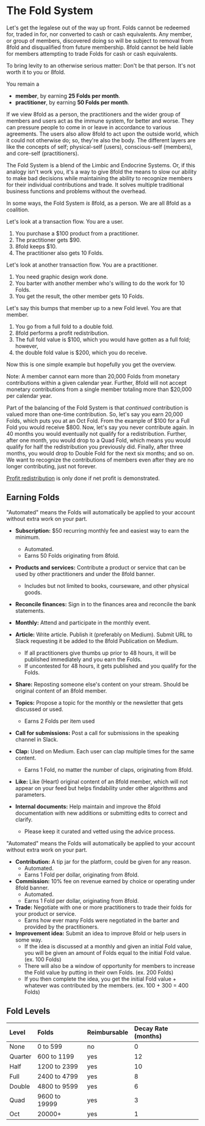 # The Fold System

Let's get the legalese out of the way up front. Folds cannot be redeemed for, traded in for, nor converted to cash or cash equivalents. Any member, or group of members, discovered doing so will be subject to removal from 8fold and disqualified from future membership. 8fold cannot be held liable for members attempting to trade Folds for cash or cash equivalents.

To bring levity to an otherwise serious matter: Don't be that person. It's not worth it to you or 8fold.

You remain a

* **member**, by earning **25 Folds per month**.
* **practitioner**, by earning **50 Folds per month**.

If we view 8fold as a person, the practitioners and the wider group of members and users act as the immune system, for better and worse. They can pressure people to come in or leave in accordance to various agreements. The users also allow 8fold to act upon the outside world, which it could not otherwise do; so, they're also the body. The different layers are like the concepts of self; physical-self \(users\), conscious-self \(members\), and core-self \(practitioners\).

The Fold System is a blend of the Limbic and Endocrine Systems. Or, if this analogy isn't work you, it's a way to give 8fold the means to slow our ability to make bad decisions while maintaining the ability to recognize members for their individual contributions and trade. It solves multiple traditional business functions and problems without the overhead.

In some ways, the Fold System _is_ 8fold, as a person. We are all 8fold as a coalition.

Let's look at a transaction flow. You are a user.

1. You purchase a $100 product from a practitioner.
2. The practitioner gets $90.
3. 8fold keeps $10.
4. The practitioner also gets 10 Folds.

Let's look at another transaction flow. You are a practitioner.

1. You need graphic design work done.
2. You barter with another member who's willing to do the work for 10 Folds.
3. You get the result, the other member gets 10 Folds.

Let's say this bumps that member up to a new Fold level. You are that member.

1. You go from a full fold to a double fold.
2. 8fold performs a profit redistribution.
3. The full fold value is $100, which you would have gotten as a full fold; however,
4. the double fold value is $200, which you do receive.

Now this is one simple example but hopefully you get the overview.

Note: A member cannot earn more than 20,000 Folds from monetary contributions within a given calendar year. Further, 8fold will not accept monetary contributions from a single member totaling more than $20,000 per calendar year.

Part of the balancing of the Fold System is that _continued_ contribution is valued more than one-time contribution. So, let's say you earn 20,000 Folds, which puts you at an Oct Fold. From the example of $100 for a Full Fold you would receive $800. Now, let's say you never contribute again. In 40 months you would eventually not qualify for a redistribution. Further, after one month, you would drop to a Quad Fold, which means you would qualify for half the redistribution you previously did. Finally, after three months, you would drop to Double Fold for the next six months; and so on. We want to recognize the contributions of members even after they are no longer contributing, just not forever.

[Profit redistribution](profit-redistribution.md) is only done if net profit is demonstrated.

## **Earning Folds**



"Automated" means the Folds will automatically be applied to your account without extra work on your part.

* **Subscription:** $50 recurring monthly fee and easiest way to earn the minimum.
  * Automated.
  * Earns 50 Folds originating from 8fold.



* **Products and services:** Contribute a product or service that can be used by other practitioners and under the 8fold banner.
  * Includes but not limited to books, courseware, and other physical goods.
* **Reconcile finances:** Sign in to the finances area and reconcile the bank statements.



* **Monthly:** Attend and participate in the monthly event.
* **Article:** Write article. Publish it \(preferably on Medium\). Submit URL to Slack requesting it be added to the 8fold Publication on Medium.
  * If all practitioners give thumbs up prior to 48 hours, it will be published immediately and you earn the Folds.
  * If uncontested for 48 hours, it gets published and you qualify for the Folds.



* **Share:** Reposting someone else's content on your stream. Should be original content of an 8fold member.
* **Topics:** Propose a topic for the monthly or the newsletter that gets discussed or used.
  * Earns 2 Folds per item used
* **Call for submissions:** Post a call for submissions in the speaking channel in Slack.



* **Clap:** Used on Medium. Each user can clap multiple times for the same content.
  * Earns 1 Fold, no matter the number of claps, originating from 8fold.
* **Like:** Like \(Heart\) original content of an 8fold member, which will not appear on your feed but helps findability under other algorithms and parameters.
* **Internal documents:** Help maintain and improve the 8fold documentation with new additions or submitting edits to correct and clarify.
  * Please keep it curated and vetted using the advice process.



"Automated" means the Folds will automatically be applied to your account without extra work on your part.

* **Contribution:** A tip jar for the platform, could be given for any reason.
  * Automated.
  * Earns 1 Fold per dollar, originating from 8fold.
* **Commission:** 10% fee on revenue earned by choice or operating under 8fold banner.
  * Automated.
  * Earns 1 Fold per dollar, originating from 8fold.
* **Trade:** Negotiate with one or more practitioners to trade their folds for your product or service.
  * Earns how ever many Folds were negotiated in the barter and provided by the practitioners.
* **Improvement idea:** Submit an idea to improve 8fold or help users in some way.
  * If the idea is discussed at a monthly and given an initial Fold value, you will be given an amount of Folds equal to the initial Fold value. \(ex. 100 Folds\)
  * There will also be a window of opportunity for members to increase the Fold value by putting in their own Folds. \(ex. 200 Folds\)
  * If you then complete the idea, you get the initial Fold value + whatever was contributed by the members. \(ex. 100 + 300 = 400 Folds\)

## Fold Levels

| Level | Folds | Reimbursable | Decay Rate \(months\) |
| :--- | :--- | :--- | :--- |
| None | 0 to 599 | no | 0 |
| Quarter | 600 to 1199 | yes | 12 |
| Half | 1200 to 2399 | yes | 10 |
| Full | 2400 to 4799 | yes | 8 |
| Double | 4800 to 9599 | yes | 6 |
| Quad | 9600 to 19999 | yes | 3 |
| Oct | 20000+ | yes | 1 |

